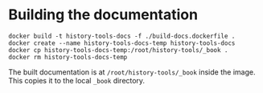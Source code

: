# Building the documentation

```
docker build -t history-tools-docs -f ./build-docs.dockerfile .
docker create --name history-tools-docs-temp history-tools-docs
docker cp history-tools-docs-temp:/root/history-tools/_book .
docker rm history-tools-docs-temp
```

The built documentation is at `/root/history-tools/_book` inside the image. This copies it to
the local `_book` directory.

